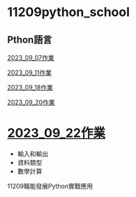 # __11209python_school__
## Pthon語言
[2023_09_07作業](./資料夾1/README.md)

[2023_09_11作業](./lesson5.ipynb)

[2023_09_18作業](./lesson6_作業.ipynb)

[2023_09_20作業](./lesson7_1.ipynb)

# [2023_09_22作業](./lesson8_作業.ipynb)



- 輸入和輸出
- 資料類型
- 數學計算


11209職能發展Python實戰應用
